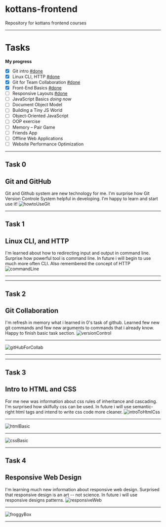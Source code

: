 # kottans-frontend
Repository for kottans frontend courses

***
# Tasks

**My progress**
- [x] Git intro [#done](https://github.com/StebeLski/kottans-frontend/tree/master/00_howToUseGitHub)
- [x] Linux CLI, HTTP [#done](https://github.com/StebeLski/kottans-frontend/tree/master/01_task_linux_cli)
- [x] Git for Team Collaboration [#done](https://github.com/StebeLski/kottans-frontend/tree/master/02_task_git_collaboration)
- [x] Front-End Basics [#done](https://github.com/StebeLski/kottans-frontend/tree/master/03_task_html_css_intro)
- [ ] Responsive Layouts [#done](https://github.com/StebeLski/kottans-frontend/tree/master/04_task_responsive_web_design)
- [ ] JavaScript Basics *doing now*
- [ ] Document Object Model
- [ ] Building a Tiny JS World
- [ ] Object-Oriented JavaScript
- [ ] OOP exercise
- [ ] Memory – Pair Game
- [ ] Friends App
- [ ] Offline Web Applications
- [ ] Website Performance Optimization

***

## Task 0
## Git and GitHub
Git and Github system are new technology for me. I'm surprise how Git Version Controle System helpful in developing. I'm happy to learn and start use it!
![howtoUseGit](https://github.com/StebeLski/kottans-frontend/blob/master/00_howToUseGitHub/howtouseGit.PNG)

***
## Task 1
## Linux CLI, and HTTP
I'm learned about how to redirecting input and output in command line. Surprise how powerful tool is command line. In future i will begin to use much more often CLI. Also remembered the concept of HTTP
![commandLine](https://github.com/StebeLski/kottans-frontend/blob/master/01_task_linux_cli/commandLine.PNG)

***

***
## Task 2
## Git Collaboration
I'm refresh in memory what i learned in 0's task of github. Learned few new git commands and few new arguments to commands that i already know.
Happy to finish basic task section.
![versionControl](https://github.com/StebeLski/kottans-frontend/blob/master/02_task_git_collaboration/versionControl3_1.PNG)
***
![gitHubForCollab](https://github.com/StebeLski/kottans-frontend/blob/master/02_task_git_collaboration/gitGithubCollab.PNG)

***

***
## Task 3
## Intro to HTML and CSS
For me new was information about css rules of inheritance and cascading. I'm surprised how skilfully css can be used. In future i will use semantic-right html tags and intend to write css code more cleaner.
![introToHtmlCss](https://github.com/StebeLski/kottans-frontend/blob/master/03_task_html_css_intro/introToHtmlCss.PNG)
***
![htmlBasic](https://github.com/StebeLski/kottans-frontend/blob/master/03_task_html_css_intro/htmlBasic.PNG)
***
![cssBasic](https://github.com/StebeLski/kottans-frontend/blob/master/03_task_html_css_intro/cssBasic.PNG)

***

## Task 4
## Responsive Web Design
I'm learning much new information about responsive web design. Surprised that responsive design is an art -- not science. In future i will use 
responsive designs patterns. 
![responsiveWeb](https://github.com/StebeLski/kottans-frontend/blob/master/04_task_responsive_web_design/responsiveWebDesignFundamentals.PNG)
***
![froggyBox](https://github.com/StebeLski/kottans-frontend/blob/master/04_task_responsive_web_design/flexBoxFroggy.PNG)

***

